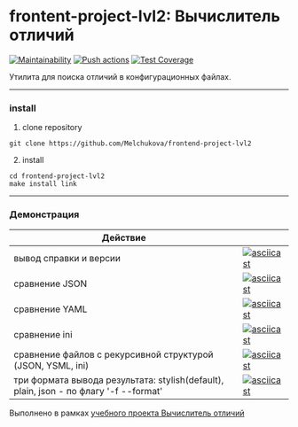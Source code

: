 # frontent-project-lvl2: Вычислитель отличий

[![Maintainability](https://api.codeclimate.com/v1/badges/0252d61fc158cc046f34/maintainability)](https://codeclimate.com/github/Melchukova/frontend-project-lvl2/maintainability)
[![Push actions](https://github.com/Melchukova/frontend-project-lvl2/workflows/Push-actions/badge.svg)](https://github.com/Melchukova/frontend-project-lvl2/actions)
[![Test Coverage](https://api.codeclimate.com/v1/badges/0252d61fc158cc046f34/test_coverage)](https://codeclimate.com/github/Melchukova/frontend-project-lvl2/test_coverage)

Утилита для поиска отличий в конфигурационных файлах.
____
### install
1. clone repository
```
git clone https://github.com/Melchukova/frontend-project-lvl2
```
2. install
```
cd frontend-project-lvl2
make install link
```
____
### Демонстрация
| Действие | |
|----|----|
| вывод справки и версии | [![asciicast](    https://asciinema.org/a/oFFWz16SBcn62wb0NZ9SolkY1.png)](https://asciinema.org/a/oFFWz16SBcn62wb0NZ9SolkY1) |
| сравнение JSON | [![asciicast](https://asciinema.org/a/Tc6r70PdAoGp1LBpn4SGcmu16.png)](https://asciinema.org/a/Tc6r70PdAoGp1LBpn4SGcmu16) |
| сравнение YAML | [![asciicast](https://asciinema.org/a/NdX6FHo7rFS0qy44nlHgRVuli.png)](https://asciinema.org/a/NdX6FHo7rFS0qy44nlHgRVuli) |
| сравнение ini | [![asciicast](https://asciinema.org/a/2yRHSJNsYxtDIM606wjzZxP25.png)](https://asciinema.org/a/2yRHSJNsYxtDIM606wjzZxP25) |
| сравнение файлов с рекурсивной структурой (JSON, YSML, ini) | [![asciicast](https://asciinema.org/a/qeFMCvhxnlIINDTxTf85rOqCm.png)](https://asciinema.org/a/qeFMCvhxnlIINDTxTf85rOqCm) |
| три формата вывода результата: stylish(default), plain, json - по флагу '-f --format' | [![asciicast](https://asciinema.org/a/d42lOnldTyPvGqjrk4N5WLVKN.png)](  https://asciinema.org/a/d42lOnldTyPvGqjrk4N5WLVKN) |




Выполнено в рамках [учебного проекта Вычислитель отличий](https://ru.hexlet.io/professions/frontend/projects/46)
